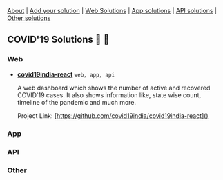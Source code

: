 [About](about.md) | [Add your solution](add_your_solution.md) | [Web Solutions]() | [App solutions]() | [API solutions]() | [Other solutions]()

## COVID'19 Solutions :wrench: :hammer:


### Web

+ **[covid19india-react]()** `web, app, api`
    
     A web dashboard which shows the number of active and recovered COVID'19 cases. 
     It also shows information like, state wise count, timeline of the pandemic and much more.
     
     Project Link: [https://github.com/covid19india/covid19india-react]()

### App

### API

### Other
